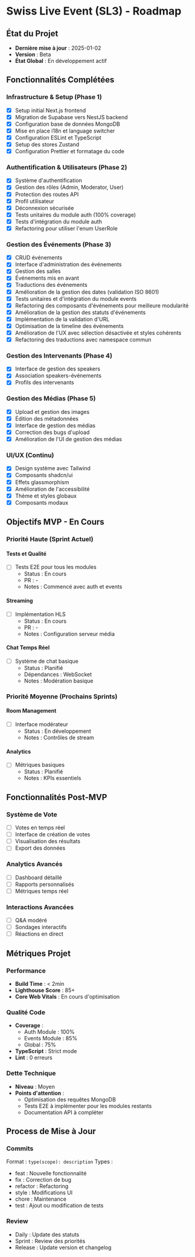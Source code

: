 # Swiss Live Event (SL3) - Roadmap

## État du Projet

- **Dernière mise à jour** : 2025-01-02
- **Version** : Beta
- **État Global** : En développement actif

## Fonctionnalités Complétées

### Infrastructure & Setup (Phase 1)

- [x] Setup initial Next.js frontend
- [x] Migration de Supabase vers NestJS backend
- [x] Configuration base de données MongoDB
- [x] Mise en place i18n et language switcher
- [x] Configuration ESLint et TypeScript
- [x] Setup des stores Zustand
- [x] Configuration Prettier et formatage du code

### Authentification & Utilisateurs (Phase 2)

- [x] Système d'authentification
- [x] Gestion des rôles (Admin, Moderator, User)
- [x] Protection des routes API
- [x] Profil utilisateur
- [x] Déconnexion sécurisée
- [x] Tests unitaires du module auth (100% coverage)
- [x] Tests d'intégration du module auth
- [x] Refactoring pour utiliser l'enum UserRole

### Gestion des Événements (Phase 3)

- [x] CRUD événements
- [x] Interface d'administration des événements
- [x] Gestion des salles
- [x] Événements mis en avant
- [x] Traductions des événements
- [x] Amélioration de la gestion des dates (validation ISO 8601)
- [x] Tests unitaires et d'intégration du module events
- [x] Refactoring des composants d'événements pour meilleure modularité
- [x] Amélioration de la gestion des statuts d'événements
- [x] Implémentation de la validation d'URL
- [x] Optimisation de la timeline des événements
- [x] Amélioration de l'UX avec sélection désactivée et styles cohérents
- [x] Refactoring des traductions avec namespace commun

### Gestion des Intervenants (Phase 4)

- [x] Interface de gestion des speakers
- [x] Association speakers-événements
- [x] Profils des intervenants

### Gestion des Médias (Phase 5)

- [x] Upload et gestion des images
- [x] Édition des métadonnées
- [x] Interface de gestion des médias
- [x] Correction des bugs d'upload
- [x] Amélioration de l'UI de gestion des médias

### UI/UX (Continu)

- [x] Design système avec Tailwind
- [x] Composants shadcn/ui
- [x] Effets glassmorphism
- [x] Amélioration de l'accessibilité
- [x] Thème et styles globaux
- [x] Composants modaux

## Objectifs MVP - En Cours

### Priorité Haute (Sprint Actuel)

#### Tests et Qualité

- [ ] Tests E2E pour tous les modules
  - Status : En cours
  - PR : -
  - Notes : Commencé avec auth et events

#### Streaming

- [ ] Implémentation HLS
  - Status : En cours
  - PR : -
  - Notes : Configuration serveur média

#### Chat Temps Réel

- [ ] Système de chat basique
  - Status : Planifié
  - Dépendances : WebSocket
  - Notes : Modération basique

### Priorité Moyenne (Prochains Sprints)

#### Room Management

- [ ] Interface modérateur
  - Status : En développement
  - Notes : Contrôles de stream

#### Analytics

- [ ] Métriques basiques
  - Status : Planifié
  - Notes : KPIs essentiels

## Fonctionnalités Post-MVP

### Système de Vote

- [ ] Votes en temps réel
- [ ] Interface de création de votes
- [ ] Visualisation des résultats
- [ ] Export des données

### Analytics Avancés

- [ ] Dashboard détaillé
- [ ] Rapports personnalisés
- [ ] Métriques temps réel

### Interactions Avancées

- [ ] Q&A modéré
- [ ] Sondages interactifs
- [ ] Réactions en direct

## Métriques Projet

### Performance

- **Build Time** : < 2min
- **Lighthouse Score** : 85+
- **Core Web Vitals** : En cours d'optimisation

### Qualité Code

- **Coverage** : 
  - Auth Module : 100%
  - Events Module : 85%
  - Global : 75%
- **TypeScript** : Strict mode
- **Lint** : 0 erreurs

### Dette Technique

- **Niveau** : Moyen
- **Points d'attention** :
  - Optimisation des requêtes MongoDB
  - Tests E2E à implémenter pour les modules restants
  - Documentation API à compléter

## Process de Mise à Jour

### Commits

Format : `type(scope): description`
Types :

- feat : Nouvelle fonctionnalité
- fix : Correction de bug
- refactor : Refactoring
- style : Modifications UI
- chore : Maintenance
- test : Ajout ou modification de tests

### Review

- Daily : Update des statuts
- Sprint : Review des priorités
- Release : Update version et changelog
